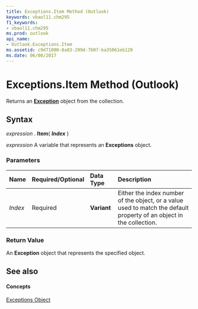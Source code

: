 ```yaml
---
title: Exceptions.Item Method (Outlook)
keywords: vbaol11.chm295
f1_keywords:
- vbaol11.chm295
ms.prod: outlook
api_name:
- Outlook.Exceptions.Item
ms.assetid: c9d71000-8a83-299d-7607-ba35061eb120
ms.date: 06/08/2017
---
```



# Exceptions.Item Method (Outlook)

Returns an  **[Exception](Outlook.Exception.md)** object from the collection.


## Syntax

 _expression_ . **Item**( **_Index_** )

 _expression_ A variable that represents an **Exceptions** object.


### Parameters



|**Name**|**Required/Optional**|**Data Type**|**Description**|
|:-----|:-----|:-----|:-----|
| _Index_|Required| **Variant**|Either the index number of the object, or a value used to match the default property of an object in the collection.|

### Return Value

An  **Exception** object that represents the specified object.


## See also


#### Concepts


[Exceptions Object](Outlook.Exceptions.md)

